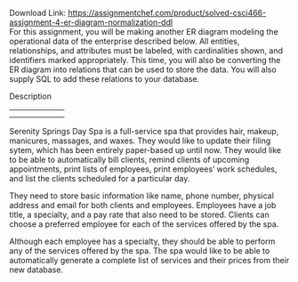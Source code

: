 Download Link: https://assignmentchef.com/product/solved-csci466-assignment-4-er-diagram-normalization-ddl
<br>
For this assignment, you will be making another ER diagram modeling the operational data of the enterprise described below. All entities, relationships, and attributes must be labeled, with cardinalities shown, and identifiers marked appropriately. This time, you will also be converting the ER diagram into relations that can be used to store the data. You will also supply SQL to add these relations to your database.

Description

<table>

 <tbody>

  <tr>

   <td width="67"></td>

  </tr>

  <tr>

   <td></td>

   <td></td>

  </tr>

 </tbody>

</table>

Serenity Springs Day Spa is a full-service spa that provides hair, makeup, manicures, massages, and waxes. They would like to update their filing sytem, which has been entirely paper-based up until now. They would like to be able to automatically bill clients, remind clients of upcoming appointments, print lists of employees, print employees’ work schedules, and list the clients scheduled for a particular day.

They need to store basic information like name, phone number, physical address and email for both clients and employees. Employees have a job title, a specialty, and a pay rate that also need to be stored. Clients can choose a preferred employee for each of the services offered by the spa.

Although each employee has a specialty, they should be able to perform any of the services offered by the spa. The spa would like to be able to automatically generate a complete list of services and their prices from their new database.